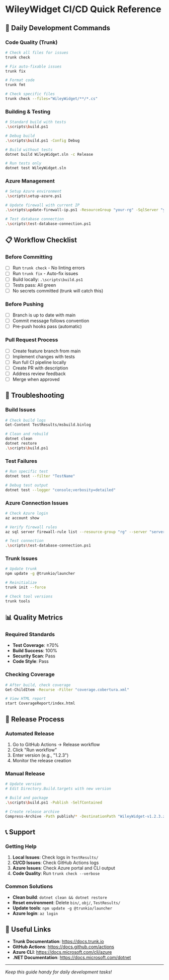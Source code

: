 # WileyWidget CI/CD Quick Reference

## 🚀 Daily Development Commands

### Code Quality (Trunk)

```bash
# Check all files for issues
trunk check

# Fix auto-fixable issues
trunk fix

# Format code
trunk fmt

# Check specific files
trunk check --files="WileyWidget/**/*.cs"
```

### Building & Testing

```bash
# Standard build with tests
.\scripts\build.ps1

# Debug build
.\scripts\build.ps1 -Config Debug

# Build without tests
dotnet build WileyWidget.sln -c Release

# Run tests only
dotnet test WileyWidget.sln
```

### Azure Management

```bash
# Setup Azure environment
.\scripts\setup-azure.ps1

# Update firewall with current IP
.\scripts\update-firewall-ip.ps1 -ResourceGroup "your-rg" -SqlServer "your-server" -AutoDetectIP

# Test database connection
.\scripts\test-database-connection.ps1
```

## 📋 Workflow Checklist

### Before Committing

- [ ] Run `trunk check` - No linting errors
- [ ] Run `trunk fix` - Auto-fix issues
- [ ] Build locally: `.\scripts\build.ps1`
- [ ] Tests pass: All green
- [ ] No secrets committed (trunk will catch this)

### Before Pushing

- [ ] Branch is up to date with main
- [ ] Commit message follows convention
- [ ] Pre-push hooks pass (automatic)

### Pull Request Process

- [ ] Create feature branch from main
- [ ] Implement changes with tests
- [ ] Run full CI pipeline locally
- [ ] Create PR with description
- [ ] Address review feedback
- [ ] Merge when approved

## 🔧 Troubleshooting

### Build Issues

```bash
# Check build logs
Get-Content TestResults/msbuild.binlog

# Clean and rebuild
dotnet clean
dotnet restore
.\scripts\build.ps1
```

### Test Failures

```bash
# Run specific test
dotnet test --filter "TestName"

# Debug test output
dotnet test --logger "console;verbosity=detailed"
```

### Azure Connection Issues

```bash
# Check Azure login
az account show

# Verify firewall rules
az sql server firewall-rule list --resource-group "rg" --server "server"

# Test connection
.\scripts\test-database-connection.ps1
```

### Trunk Issues

```bash
# Update trunk
npm update -g @trunkio/launcher

# Reinitialize
trunk init --force

# Check tool versions
trunk tools
```

## 📊 Quality Metrics

### Required Standards

- **Test Coverage**: ≥70%
- **Build Success**: 100%
- **Security Scan**: Pass
- **Code Style**: Pass

### Checking Coverage

```bash
# After build, check coverage
Get-ChildItem -Recurse -Filter "coverage.cobertura.xml"

# View HTML report
start CoverageReport/index.html
```

## 🚀 Release Process

### Automated Release

1. Go to GitHub Actions → Release workflow
2. Click "Run workflow"
3. Enter version (e.g., "1.2.3")
4. Monitor the release creation

### Manual Release

```bash
# Update version
# Edit Directory.Build.targets with new version

# Build and package
.\scripts\build.ps1 -Publish -SelfContained

# Create release archive
Compress-Archive -Path publish/* -DestinationPath "WileyWidget-v1.2.3.zip"
```

## 📞 Support

### Getting Help

1. **Local Issues**: Check logs in `TestResults/`
2. **CI/CD Issues**: Check GitHub Actions logs
3. **Azure Issues**: Check Azure portal and CLI output
4. **Code Quality**: Run `trunk check --verbose`

### Common Solutions

- **Clean build**: `dotnet clean && dotnet restore`
- **Reset environment**: Delete `bin/`, `obj/`, `TestResults/`
- **Update tools**: `npm update -g @trunkio/launcher`
- **Azure login**: `az login`

## 🔗 Useful Links

- **Trunk Documentation**: https://docs.trunk.io
- **GitHub Actions**: https://docs.github.com/actions
- **Azure CLI**: https://docs.microsoft.com/cli/azure
- **.NET Documentation**: https://docs.microsoft.com/dotnet

---

_Keep this guide handy for daily development tasks!_

